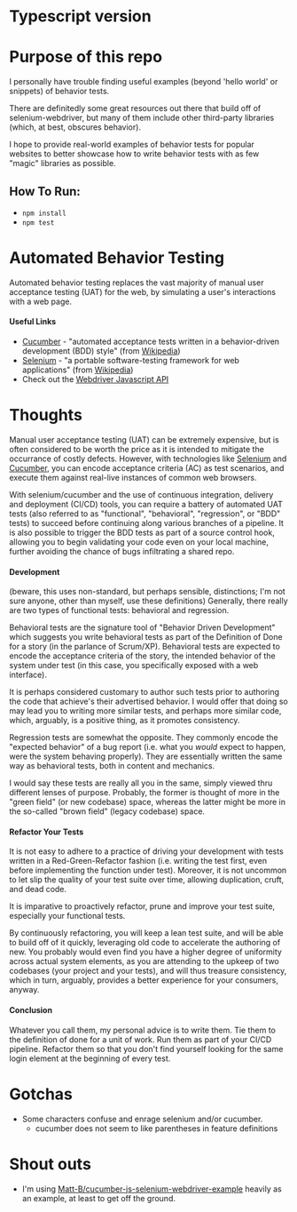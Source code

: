 # Typescript version

# Purpose of this repo
I personally have trouble finding useful examples (beyond 'hello world' or snippets) of behavior tests.

There are definitedly some great resources out there that build off of selenium-webdriver, but many of them include other third-party libraries (which, at best, obscures behavior).

I hope to provide real-world examples of behavior tests for popular websites to better showcase how to write behavior tests with as few "magic" libraries as possible.

## How To Run:
* `npm install`
* `npm test`

# Automated Behavior Testing
Automated behavior testing replaces the vast majority of manual user acceptance testing (UAT) for the web, by simulating a user's interactions with a web page.

#### Useful Links
* [Cucumber](https://cucumber.io/) - "automated acceptance tests written in a behavior-driven development (BDD) style" (from [Wikipedia](https://en.wikipedia.org/wiki/Cucumber_(software)))
* [Selenium](http://www.seleniumhq.org/) - "a portable software-testing framework for web applications" (from [Wikipedia](https://en.wikipedia.org/wiki/Selenium_(software)))
* Check out the [Webdriver Javascript API](https://seleniumhq.github.io/selenium/docs/api/javascript/index.html)

# Thoughts
Manual user acceptance testing (UAT) can be extremely expensive, but is often considered to be worth the price as it is intended to mitigate the occurrance of costly defects. However, with technologies like [Selenium](http://www.seleniumhq.org/) and [Cucumber](https://cucumber.io/), you can encode acceptance criteria (AC) as test scenarios, and execute them against real-live instances of common web browsers.

With selenium/cucumber and the use of continuous integration, delivery and deployment (CI/CD) tools, you can require a battery of automated UAT tests (also referred to as "functional", "behavioral", "regression", or "BDD" tests) to succeed before continuing along various branches of a pipeline. It is also possible to trigger the BDD tests as part of a source control hook, allowing you to begin validating your code even on your local machine, further avoiding the chance of bugs infiltrating a shared repo.

#### Development
(beware, this uses non-standard, but perhaps sensible, distinctions; I'm not sure anyone, other than myself, use these definitions)
Generally, there really are two types of functional tests: behavioral and regression.

Behavioral tests are the signature tool of "Behavior Driven Development" which suggests you write behavioral tests as part of the Definition of Done for a story (in the parlance of Scrum/XP). Behavioral tests are expected to encode the acceptance criteria of the story, the intended behavior of the system under test (in this case, you specifically exposed with a web interface).

It is perhaps considered customary to author such tests prior to authoring the code that achieve's their advertised behavior. I would offer that doing so may lead you to writing more similar tests, and perhaps more similar code, which, arguably, is a positive thing, as it promotes consistency.

Regression tests are somewhat the opposite. They commonly encode the "expected behavior" of a bug report (i.e. what you _would_ expect to happen, were the system behaving properly). They are essentially written the same way as behavioral tests, both in content and mechanics.

I would say these tests are really all you in the same, simply viewed thru different lenses of purpose. Probably, the former is thought of more in the "green field" (or new codebase) space, whereas the latter might be more in the so-called "brown field" (legacy codebase) space.

#### Refactor Your Tests
It is not easy to adhere to a practice of driving your development with tests written in a Red-Green-Refactor fashion (i.e. writing the test first, even before implementing the function under test). Moreover, it is not uncommon to let slip the quality of your test suite over time, allowing duplication, cruft, and dead code.

It is imparative to proactively refactor, prune and improve your test suite, especially your functional tests.

By continuously refactoring, you will keep a lean test suite, and will be able to build off of it quickly, leveraging old code to accelerate the authoring of new. You probably would even find you have a higher degree of uniformity across actual system elements, as you are attending to the upkeep of two codebases (your project and your tests), and will thus treasure consistency, which in turn, arguably, provides a better experience for your consumers, anyway.

#### Conclusion
Whatever you call them, my personal advice is to write them. Tie them to the definition of done for a unit of work. Run them as part of your CI/CD pipeline. Refactor them so that you don't find yourself looking for the same login element at the beginning of every test.

# Gotchas
* Some characters confuse and enrage selenium and/or cucumber.
  * cucumber does not seem to like parentheses in feature definitions

# Shout outs
* I'm using [Matt-B/cucumber-js-selenium-webdriver-example](https://github.com/Matt-B/cucumber-js-selenium-webdriver-example) heavily as an example, at least to get off the ground.
